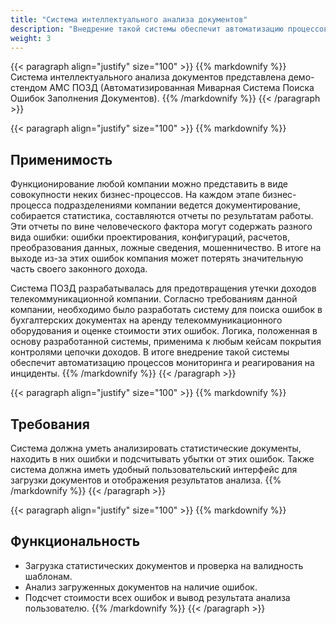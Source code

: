 ```yaml
---
title: "Система интеллектуального анализа документов"
description: "Внедрение такой системы обеспечит автоматизацию процессов мониторинга и реагирования на инциденты."
weight: 3
---
```


{{< paragraph align="justify" size="100" >}}
{{% markdownify %}}
Система интеллектуального анализа документов представлена демо-стендом АМС ПОЗД (Автоматизированная Миварная Система Поиска Ошибок Заполнения Документов).
{{% /markdownify %}}
{{< /paragraph >}}

{{< paragraph align="justify" size="100" >}}
{{% markdownify %}}
## Применимость

Функционирование любой компании можно представить в виде совокупности неких бизнес-процессов. На каждом этапе бизнес-процесса подразделениями компании ведется документирование, собирается статистика, составляются отчеты по результатам работы. Эти отчеты по вине человеческого фактора могут содержать разного вида ошибки: ошибки проектирования, конфигураций, расчетов, преобразования данных, ложные сведения, мошенничество. В итоге на выходе из-за этих ошибок компания может потерять значительную часть своего законного дохода.

Система ПОЗД разрабатывалась для предотвращения утечки доходов телекоммуникационной компании. Согласно требованиям данной компании, необходимо было разработать систему для поиска ошибок в бухгалтерских документах на аренду телекоммуникационного оборудования и оценке стоимости этих ошибок. Логика, положенная в основу разработанной системы, применима к любым кейсам покрытия контролями цепочки доходов. В итоге внедрение такой системы обеспечит автоматизацию процессов мониторинга и реагирования на инциденты.
{{% /markdownify %}}
{{< /paragraph >}}

{{< paragraph align="justify" size="100" >}}
{{% markdownify %}}
## Требования

Система должна уметь анализировать статистические документы, находить в них ошибки и подсчитывать убытки от этих ошибок. Также система должна иметь удобный пользовательский интерфейс для загрузки документов и отображения результатов анализа.
{{% /markdownify %}}
{{< /paragraph >}}

{{< paragraph align="justify" size="100" >}}
{{% markdownify %}}
## Функциональность

- Загрузка статистических документов и проверка на валидность шаблонам.
- Анализ загруженных документов на наличие ошибок.
- Подсчет стоимости всех ошибок и вывод результата анализа пользователю.
{{% /markdownify %}}
{{< /paragraph >}}
